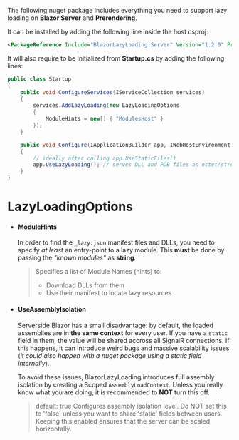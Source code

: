 The following nuget package includes everything you need to support lazy loading on **Blazor Server** and **Prerendering**.<br/>

It can be installed by adding the following line inside the host csproj:

```xml
<PackageReference Include="BlazorLazyLoading.Server" Version="1.2.0" PrivateAssets="all" />
```

It will also require to be initialized from **Startup.cs** by adding the following lines:<br/>

```cs
public class Startup
{
    public void ConfigureServices(IServiceCollection services)
    {
        services.AddLazyLoading(new LazyLoadingOptions
        {
            ModuleHints = new[] { "ModulesHost" }
        });
    }

    public void Configure(IApplicationBuilder app, IWebHostEnvironment env)
    {
        // ideally after calling app.UseStaticFiles()
        app.UseLazyLoading(); // serves DLL and PDB files as octet/stream
    }
}
```
# LazyLoadingOptions

* #### ModuleHints

  In order to find the `_lazy.json` manifest files and DLLs, you need to specify *at least* an entry-point to a lazy module. This **must** be done by passing the *"known modules"* as **string**.

  >Specifies a list of Module Names (hints) to:
  >- Download DLLs from them
  >- Use their manifest to locate lazy resources

* #### UseAssemblyIsolation

  Serverside Blazor has a small disadvantage: by default, the loaded assemblies are in **the same context** for every user. If you have a `static` field in them, the value will be shared accross all SignalR connections. If this happens, it can introduce weird bugs and massive scalability issues (*it could also happen with a nuget package using a static field internally*).

  To avoid these issues, BlazorLazyLoading introduces full assembly isolation by creating a Scoped `AssemblyLoadContext`. Unless you really know what you are doing, it is recommended to **NOT** turn this off.

  >default: true
  >Configures assembly isolation level. Do NOT set this to 'false' unless you want to share 'static' fields between users.<br />
  >Keeping this enabled ensures that the server can be scaled horizontally.<br />
